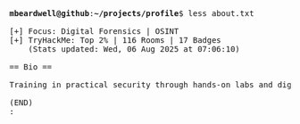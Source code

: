 <pre>

<strong>mbeardwell@github</strong>:<strong>~/projects/profile</strong>$ less about.txt

[+] Focus: Digital Forensics | OSINT
[+] TryHackMe: Top 2% | 116 Rooms | 17 Badges
    (Stats updated: Wed, 06 Aug 2025 at 07:06:10)

== Bio ==

Training in practical security through hands-on labs and digital investigations.

(END)
:
</pre>
